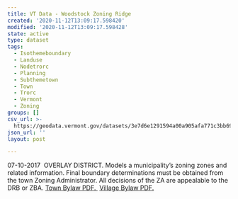 ```yaml
---
title: VT Data - Woodstock Zoning Ridge
created: '2020-11-12T13:09:17.598420'
modified: '2020-11-12T13:09:17.598428'
state: active
type: dataset
tags:
  - Isothemeboundary
  - Landuse
  - Nodetrorc
  - Planning
  - Subthemetown
  - Town
  - Trorc
  - Vermont
  - Zoning
groups: []
csv_url: >-
  https://geodata.vermont.gov/datasets/3e7d6e1291594a00a905afa771c3bb69_0.csv?outSR=%7B%22latestWkid%22%3A3857%2C%22wkid%22%3A102100%7D
json_url: ''
layout: post

---
```

07-10-2017  OVERLAY DISTRICT. Models a municipality’s zoning zones and related information. Final boundary determinations must be obtained from the town Zoning Administrator. All decisions of the ZA are appealable to the DRB or ZBA. <a href='https://www.trorc.org/wp-content/uploads/2013/10/Retyping-Town-Regulations-July-2017-WITH-TABLE-OF-CONTENTS-09-11-17.pdf' target='_blank'>Town Bylaw PDF. </a> <a href='https://www.trorc.org/wp-content/uploads/2013/10/VDRB-Regs-FINAL-as-of-01-19-12.pdf' target='_blank'>Village Bylaw PDF.</a>
